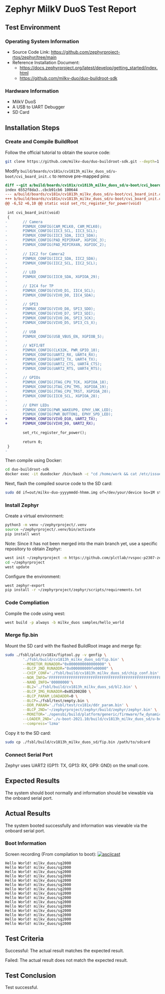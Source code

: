 # Zephyr MilkV DuoS Test Report

## Test Environment

### Operating System Information

- Source Code Link: https://github.com/zephyrproject-rtos/zephyr/tree/main
- Reference Installation Document:
    - https://docs.zephyrproject.org/latest/develop/getting_started/index.html
    - https://github.com/milkv-duo/duo-buildroot-sdk

### Hardware Information

- MilkV DuoS
- A USB to UART Debugger
- SD Card

## Installation Steps

### Create and Compile BuildRoot

Follow the official tutorial to obtain the source code:
```bash
git clone https://github.com/milkv-duo/duo-buildroot-sdk.git --depth=1
```

Modify `build/boards/cv181x/cv1813h_milkv_duos_sd/u-boot/cvi_board_init.c` to remove pre-mapped pins:
```diff
diff --git a/build/boards/cv181x/cv1813h_milkv_duos_sd/u-boot/cvi_board_init.c b/build/boards/cv181x/cv1813h_milkv_duos_sd/u-boot/cvi_board_init.c
index 6552f8da3..cbcb91cb6 100644
--- a/build/boards/cv181x/cv1813h_milkv_duos_sd/u-boot/cvi_board_init.c
+++ b/build/boards/cv181x/cv1813h_milkv_duos_sd/u-boot/cvi_board_init.c
@@ -6,52 +6,10 @@ static void set_rtc_register_for_power(void)
 
 int cvi_board_init(void)
 {
-       // Camera
-       PINMUX_CONFIG(CAM_MCLK0, CAM_MCLK0);
-       PINMUX_CONFIG(IIC3_SCL, IIC3_SCL);
-       PINMUX_CONFIG(IIC3_SDA, IIC3_SDA);
-       PINMUX_CONFIG(PAD_MIPIRX4P, XGPIOC_3);
-       PINMUX_CONFIG(PAD_MIPIRX4N, XGPIOC_2);
-
-       // I2C2 for Camera2
-       PINMUX_CONFIG(IIC2_SDA, IIC2_SDA);
-       PINMUX_CONFIG(IIC2_SCL, IIC2_SCL);
-
-       // LED
-       PINMUX_CONFIG(IIC0_SDA, XGPIOA_29);
-
-       // I2C4 for TP
-       PINMUX_CONFIG(VIVO_D1, IIC4_SCL);
-       PINMUX_CONFIG(VIVO_D0, IIC4_SDA);
-
-       // SPI3
-       PINMUX_CONFIG(VIVO_D8, SPI3_SDO);
-       PINMUX_CONFIG(VIVO_D7, SPI3_SDI);
-       PINMUX_CONFIG(VIVO_D6, SPI3_SCK);
-       PINMUX_CONFIG(VIVO_D5, SPI3_CS_X);
-
-       // USB
-       PINMUX_CONFIG(USB_VBUS_EN, XGPIOB_5);
-
-       // WIFI/BT
-       PINMUX_CONFIG(CLK32K, PWR_GPIO_10);
-       PINMUX_CONFIG(UART2_RX, UART4_RX);
-       PINMUX_CONFIG(UART2_TX, UART4_TX);
-       PINMUX_CONFIG(UART2_CTS, UART4_CTS);
-       PINMUX_CONFIG(UART2_RTS, UART4_RTS);
-
-       // GPIOs
-       PINMUX_CONFIG(JTAG_CPU_TCK, XGPIOA_18);
-       PINMUX_CONFIG(JTAG_CPU_TMS, XGPIOA_19);
-       PINMUX_CONFIG(JTAG_CPU_TRST, XGPIOA_20);
-       PINMUX_CONFIG(IIC0_SCL, XGPIOA_28);
-
-       // EPHY LEDs
-       PINMUX_CONFIG(PWR_WAKEUP0, EPHY_LNK_LED);
-       PINMUX_CONFIG(PWR_BUTTON1, EPHY_SPD_LED);
+       PINMUX_CONFIG(VIVO_D10, UART2_TX);
+       PINMUX_CONFIG(VIVO_D9, UART2_RX);
 
        set_rtc_register_for_power();
 
        return 0;
 }
-

```

Then compile using Docker:
```bash
cd duo-buildroot-sdk
docker exec -it duodocker /bin/bash -c "cd /home/work && cat /etc/issue && ./build.sh milkv-duo256m"
```

Next, flash the compiled source code to the SD card:
```bash 
sudo dd if=out/milkv-duo-yyyymmdd-hhmm.img of=/dev/your/device bs=1M status=progress
```

### Install Zephyr

Create a virtual environment:

```bash
python3 -m venv ~/zephyrproject/.venv
source ~/zephyrproject/.venv/bin/activate
pip install west
```

Note: Since it has not been merged into the main branch yet, use a specific repository to obtain Zephyr:
```bash
west init ~/zephyrproject -m https://github.com/plctlab/rvspoc-p2307-zephyr.git
cd ~/zephyrproject
west update
```

Configure the environment:
```bash
west zephyr-export
pip install -r ~/zephyrproject/zephyr/scripts/requirements.txt
```

### Code Compliation

Compile the code using west:
```bash
west build -p always -b milkv_duos samples/hello_world
```

### Merge fip.bin

Mount the SD card with the flashed BuildRoot image and merge fip:
```bash
sudo ./fsbl/plat/cv181x/fiptool.py -v genfip \
        './fsbl/build/cv1813h_milkv_duos_sd/fip.bin' \
        --MONITOR_RUNADDR="0x0000000080000000" \
        --BLCP_2ND_RUNADDR="0x000000009fe00000" \
        --CHIP_CONF='./fsbl/build/cv1813h_milkv_duos_sd/chip_conf.bin' \
        --NOR_INFO='FFFFFFFFFFFFFFFFFFFFFFFFFFFFFFFFFFFFFFFFFFFFFFFFFFFFFFFFFFFFFFFFFFFFFFFF' \
        --NAND_INFO='00000000'\
        --BL2='./fsbl/build/cv1813h_milkv_duos_sd/bl2.bin' \
        --BLCP_IMG_RUNADDR=0x05200200 \
        --BLCP_PARAM_LOADADDR=0 \
        --BLCP=./fsbl/test/empty.bin \
        --DDR_PARAM='./fsbl/test/cv181x/ddr_param.bin' \
        --BLCP_2ND='~/zephyrproject/zephyr/build/zephyr/zephyr.bin' \
        --MONITOR='./opensbi/build/platform/generic/firmware/fw_dynamic.bin' \
        --LOADER_2ND='./u-boot-2021.10/build/cv1813h_milkv_duos_sd/u-boot-raw.bin' \
        --compress='lzma'

```

Copy it to the SD card:
```bash
sudo cp ./fsbl/build/cv1813h_milkv_duos_sd/fip.bin /path/to/sdcard
```

### Connect Serial Port

Zephyr uses UART2 (GP11: TX, GP13: RX, GP9: GND) on the small core.

## Expected Results

The system should boot normally and information should be viewable via the onboard serial port.

## Actual Results

The system booted successfully and information was viewable via the onboard serial port.

### Boot Information

Screen recording (From compilation to boot):
[![asciicast](https://asciinema.org/a/oxAM8WHrZvcN04yDOWSlSDsKf.svg)](https://asciinema.org/a/oxAM8WHrZvcN04yDOWSlSDsKf)

```log
Hello World! milkv_duos/sg2000
Hello World! milkv_duos/sg2000
Hello World! milkv_duos/sg2000
Hello World! milkv_duos/sg2000
Hello World! milkv_duos/sg2000
Hello World! milkv_duos/sg2000
Hello World! milkv_duos/sg2000
Hello World! milkv_duos/sg2000
Hello World! milkv_duos/sg2000
Hello World! milkv_duos/sg2000
Hello World! milkv_duos/sg2000
Hello World! milkv_duos/sg2000
Hello World! milkv_duos/sg2000
Hello World! milkv_duos/sg2000
Hello World! milkv_duos/sg2000

```

## Test Criteria

Successful: The actual result matches the expected result.

Failed: The actual result does not match the expected result.

## Test Conclusion

Test successful.
